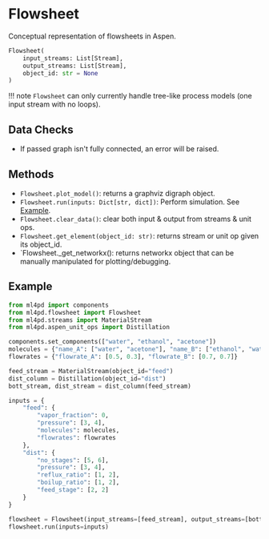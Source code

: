 # Flowsheet
Conceptual representation of flowsheets in Aspen.

```python
Flowsheet(
    input_streams: List[Stream],
    output_streams: List[Stream],
    object_id: str = None
)
```

!!! note
    `Flowsheet` can only currently handle tree-like process
    models (one input stream with no loops).

## Data Checks
- If passed graph isn't fully connected, an error will be raised.

## Methods

- `Flowsheet.plot_model()`: returns a graphviz digraph object.
- `Flowsheet.run(inputs: Dict[str, dict])`: Perform simulation. See [Example](#example).
- `Flowsheet.clear_data()`: clear both input & output from streams & unit ops.
- `Flowsheet.get_element(object_id: str)`: returns stream or unit op given its object_id.
- `Flowsheet._get_networkx(): returns networkx object that can be manually manipulated for plotting/debugging.

## Example
```python
from ml4pd import components
from ml4pd.flowsheet import Flowsheet
from ml4pd.streams import MaterialStream
from ml4pd.aspen_unit_ops import Distillation

components.set_components(["water", "ethanol", "acetone"])
molecules = {"name_A": ["water", "acetone"], "name_B": ["ethanol", "water"]}
flowrates = {"flowrate_A": [0.5, 0.3], "flowrate_B": [0.7, 0.7]}

feed_stream = MaterialStream(object_id="feed")
dist_column = Distillation(object_id="dist")
bott_stream, dist_stream = dist_column(feed_stream)

inputs = {
    "feed": {
        "vapor_fraction": 0,
        "pressure": [3, 4],
        "molecules": molecules,
        "flowrates": flowrates
    },
    "dist": {
        "no_stages": [5, 6],
        "pressure": [3, 4],
        "reflux_ratio": [1, 2],
        "boilup_ratio": [1, 2],
        "feed_stage": [2, 2]
    }
}

flowsheet = Flowsheet(input_streams=[feed_stream], output_streams=[bott_stream, dist_stream])
flowsheet.run(inputs=inputs)

```

